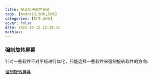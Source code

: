 ```yaml
---
title: 安卓实用软件记录
tags: [Android,安卓,软件]
categories: [软件,安卓]
cover: false
date: 2025-10-15 22:29:51
mathjax:
---
```


### 强制旋转屏幕
针对一些软件不对平板进行优化，只能选择一些软件来强制旋转软件的方向:

[强制旋转屏幕](https://github.com/tuyafeng/OrientationLock)